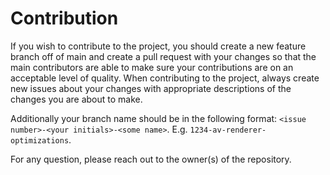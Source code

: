 # Contribution
If you wish to contribute to the project, you should create a new feature branch off of main and create a pull request with your changes so that the main contributors are able to make sure your contributions are on an acceptable level of quality.
When contributing to the project, always create new issues about your changes with appropriate descriptions of the changes you are about to make.

Additionally your branch name should be in the following format: `<issue number>-<your initials>-<some name>`. E.g. `1234-av-renderer-optimizations`.

For any question, please reach out to the owner(s) of the repository.